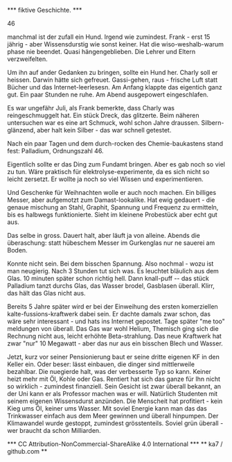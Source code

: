 *** fiktive Geschichte. ***

46

manchmal ist der zufall ein Hund.
Irgend wie zumindest. 
Frank - erst 15 jährig - aber Wissensdurstig wie sonst keiner. Hat die wiso-weshalb-warum phase nie beendet. Quasi hängengeblieben.
Die Lehrer und Eltern verzweifelten.

Um ihn auf ander Gedanken zu bringen, sollte ein Hund her. Charly soll er heissen. Darwin hätte sich gefreuet. Gassi-gehen, raus - frische Luft statt Bücher und das Internet-leerlesesn.
Am Anfang klappte das eigentich ganz gut. Ein paar Stunden ne ruhe. Am Abend ausgepowert eingeschlafen.

Es war ungefähr Juli, als Frank bemerkte, dass Charly was reingeschmuggelt hat. Ein stück Dreck, das glitzerte. Beim näheren untersuchen war es eine art Schmuck, wohl schon Jahre draussen. Silbern-glänzend, aber halt kein Silber - das war schnell getestet. 

Nach ein paar Tagen und dem durch-rocken des Chemie-baukastens stand fest: Palladium, Ordnungszahl 46.

Eigentlich sollte er das Ding zum Fundamt bringen. Aber es gab noch so viel zu tun. Wäre praktisch für elektrolyse-experimente, da es sich nicht so leicht zersetzt. Er wollte ja noch so viel Wissen und experimentieren.

Und Geschenke für Weihnachten wolle er auch noch machen. Ein billiges Messer, aber aufgemotzt zum Damast-lookalike.
Hat ewig gedauert - die genaue mischung an Stahl, Graphit, Spannung und Frequenz zu ermitteln, bis es halbwegs funktionierte.
Sieht im kleinene Probestück aber echt gut aus.

Das selbe in gross. Dauert halt, aber läuft ja von alleine. Abends die überaschung: statt hübeschem Messer im Gurkenglas nur ne sauerei am Boden.

Konnte nicht sein. Bei dem bisschen Spannung. Also nochmal - wozu ist man neugierig.
Nach 3 Stunden tut sich was. Es leuchtet bläulich aus dem Glas. 10 minuten später schon richtig hell. Dann knall-puff -- das stück Palladium tanzt durchs Glas, das Wasser brodel, Gasblasen überall. Klirr, das hält das Glas nicht aus.

Bereits 5 Jahre später wird er bei der Einweihung des ersten komerziellen kalte-fussions-kraftwerk dabei sein. Er dachte damals zwar schon, das wäre sehr interessant - und hats ins Internet gepostet. Tage später "me too" meldungen von überall. Das Gas war wohl Helium, Themisch ging sich die Rechnung nicht aus, leicht erhöhte Beta-strahlung. Das neue Kraftwerk hat zwar "nur" 10 Megawatt - aber das nur aus ein bisschen Blech und Wasser.

Jetzt, kurz vor seiner Pensionierung baut er seine dritte eigenen KF in den Keller ein. Oder beser: lässt einbauen, die dinger sind mittlerweile bezahlbar. Die nuegierde halt, was der verbesserte Typ so kann. Keiner heizt mehr mit Öl, Kohle oder Gas.
Rentiert hat sich das ganze für Ihn nicht so wirklich - zumindest finanziell. Sein Gesicht ist zwar überall bekannt, an der Uni kann er als Professor machen was er will. Natürlich Studenten mit seinem eigenen Wissensdurst anzünden. Die Menscheit hat profitiert - kein Kieg ums Öl, keiner ums Wasser. Mit soviel Energie kann man das das Trinkwasser einfach aus dem Meer gewinnen und überall hinpumpen. Der Klimawandel wurde gestoppt, zumindest grösstenteils. Soviel grün überall - wer braucht da schon Milliarden.



*** CC Attribution-NonCommercial-ShareAlike 4.0 International *** 
** ka7 / github.com **
